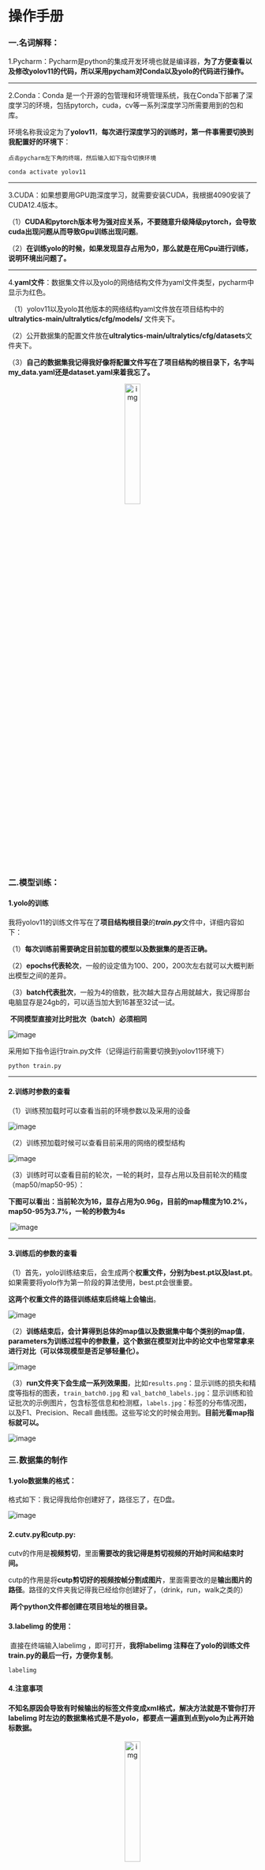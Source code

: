 

# 操作手册

### 一.名词解释：

  1.Pycharm：Pycharm是python的集成开发环境也就是编译器，**为了方便查看以及修改yolov11的代码，所以采用pycham对Conda以及yolo的代码进行操作。**

------

  2.Conda：Conda 是一个开源的包管理和环境管理系统，我在Conda下部署了深度学习的环境，包括pytorch，cuda，cv等一系列深度学习所需要用到的包和库。

环境名称我设定为了**yolov11**，**每次进行深度学习的训练时，第一件事需要切换到我配置好的环境下**：

```
点击pycharm左下角的终端，然后输入如下指令切换环境

conda activate yolov11
```



------

  3.CUDA：如果想要用GPU跑深度学习，就需要安装CUDA，我根据4090安装了CUDA12.4版本。

​	 （1）**CUDA和pytorch版本号为强对应关系，不要随意升级降级pytorch，会导致cuda出现问题从而导致Gpu训练出现问题**。

​	 （2）**在训练yolo的时候，如果发现显存占用为0，那么就是在用Cpu进行训练，说明环境出问题了。**	

------

  4.**yaml文件**：数据集文件以及yolo的网络结构文件为yaml文件类型，pycharm中显示为红色。

​	（1）yolov11以及yolo其他版本的网络结构yaml文件放在项目结构中的    **ultralytics-main/ultralytics/cfg/models/** 文件夹下。

​	（2）公开数据集的配置文件放在**ultralytics-main/ultralytics/cfg/datasets**文件夹下。

​	（3）**自己的数据集我记得我好像将配置文件写在了项目结构的根目录下，名字叫my_data.yaml还是dataset.yaml来着我忘了。**


<div align="center">
  <img src="https://i0.hdslb.com/bfs/article/842a0ec4a4035d17d83aab812d9690c765a03f34.jpg" alt="img" width="25%">
</div>


### **二.模型训练：**

#### 1.yolo的训练

我将yolov11的训练文件写在了**项目结构根目录**的***train.py***文件中，详细内容如下：

（1）**每次训练前需要确定目前加载的模型以及数据集的是否正确。**

（2）**epochs代表轮次**，一般的设定值为100、200，200次左右就可以大概判断出模型之间的差异。

（3）**batch代表批次**，一般为4的倍数，批次越大显存占用就越大，我记得那台电脑显存是24gb的，可以适当加大到16甚至32试一试。

​	**不同模型直接对比时批次（batch）必须相同**


![image](https://github.com/dusty033/yolo/raw/main/3.png)


采用如下指令运行train.py文件（记得运行前需要切换到yolov11环境下）

```
python train.py
```

------



#### **2.训练时参数的查看**

（1）训练预加载时可以查看当前的环境参数以及采用的设备


![image](https://github.com/dusty033/yolo/raw/main/4.png)

（2）训练预加载时候可以查看目前采用的网络的模型结构


![image](https://github.com/dusty033/yolo/raw/main/5.png)



（3）训练时可以查看目前的轮次，一轮的耗时，显存占用以及目前轮次的精度（map50/map50-95）：

**下图可以看出：当前轮次为16，显存占用为0.96g，目前的map精度为10.2%，map50-95为3.7%，一轮的秒数为4s**

​		![image](https://github.com/dusty033/yolo/raw/main/6.png)



------



#### 3.训练后的参数的查看

（1）首先，yolo训练结束后，会生成两个**权重文件，分别为best.pt以及last.pt**。如果需要将yolo作为第一阶段的算法使用，best.pt会很重要。

**这两个权重文件的路径训练结束后终端上会输出**。

![image](https://github.com/dusty033/yolo/raw/main/7.png)



（2）**训练结束后，会计算得到总体的map值以及数据集中每个类别的map值**，**parameters为训练过程中的参数量，这个数据在模型对比中的论文中也常常拿来进行对比（可以体现模型是否足够轻量化）。**


![image](https://github.com/dusty033/yolo/raw/main/8.png)


（3）**run文件夹下会生成一系列效果图**，比如`results.png`：显示训练的损失和精度等指标的图表，`train_batch0.jpg` 和 `val_batch0_labels.jpg`：显示训练和验证批次的示例图片，包含标签信息和检测框，`labels.jpg`：标签的分布情况图，以及F1、Precision、Recall 曲线图。这些写论文的时候会用到。**目前光看map指标就可以。**


![image](https://github.com/dusty033/yolo/raw/main/9.png)






### 三.数据集的制作

#### 1.yolo数据集的格式：

格式如下：我记得我给你创建好了，路径忘了，在D盘。

![image](https://github.com/dusty033/yolo/raw/main/10.png)

#### 2.cutv.py和cutp.py:

​	cutv的作用是**视频剪切**，里面**需要改的我记得是剪切视频的开始时间和结束时间。**

​	cutp的作用是将**cutp剪切好的视频按帧分割成图片**，里面需要改的是**输出图片的路径**。路径的文件夹我记得我已经给你创建好了，（drink，run，walk之类的）

​      **两个python文件都创建在项目地址的根目录。**

#### 3.labelimg 的使用：

​	直接在终端输入labelimg ，即可打开，**我将labelimg 注释在了yolo的训练文件train.py的最后一行，方便你复制**。

```
labelimg 
```

#### 4.注意事项

####     不知名原因会导致有时候输出的标签文件变成xml格式，解决方法就是不管你打开labelimg 时左边的数据集格式是不是yolo，都要点一遍直到点到yolo为止再开始标数据。



<div align="center">
  <img src="https://i0.hdslb.com/bfs/article/842a0ec4a4035d17d83aab812d9690c765a03f34.jpg" alt="img" width="25%">
</div>





